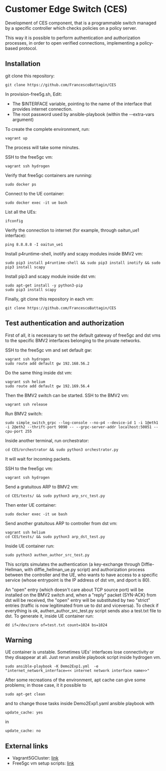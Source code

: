 # Customer Edge Switch (CES)

Development of CES component, that is a programmable switch managed by a specific controller which checks policies on a policy server. 

This way it is possible to perform authentication and authorization processes, in order to open verified connections, implementing a policy-based protocol.


## Installation

git clone this repository:
```
git clone https://github.com/FrancescoBattagin/CES
```

In provision-free5g.sh, Edit: 
* The $INTERFACE variable, pointing to the name of the interface that provides internet connection.
* The root password used by ansible-playbook (within the --extra-vars argument)

To create the complete environment, run:
```
vagrant up
```
The process will take some minutes.

SSH to the free5gc vm:
```
vagrant ssh hydrogen
```

Verify that free5gc containers are running:
```
sudo docker ps
```

Connect to the UE container:
```
sudo docker exec -it ue bash
```

List all the UEs:
```
ifconfig
```

Verify the connection to internet (for example, through oaitun_ue1 interface):
```
ping 8.8.8.8 -I oaitun_ue1
```

Install p4runtime-shell, inotify and scapy modules inside BMV2 vm:
```
sudo pip3 install p4runtime-shell && sudo pip3 install inotify && sudo pip3 install scapy
```

Install pip3 and scapy module inside dst vm:
```
sudo apt-get install -y python3-pip 
sudo pip3 install scapy
```

Finally, git clone this repository in each vm:
```
git clone https://github.com/FrancescoBattagin/CES
```

## Test authentication and authorization

First of all, it is necessary to set the default gateway of free5gc and dst vms to the specific BMV2 interfaces belonging to the private networks.

SSH to the free5gc vm and set default gw:
```
vagrant ssh hydrogen
sudo route add default gw 192.168.56.2
```

Do the same thing inside dst vm:
```
vagrant ssh helium
sudo route add default gw 192.169.56.4
```

Then the BMV2 switch can be started.
SSH to the BMV2 vm:
```
vagrant ssh release
```

Run BMV2 switch:
```
sudo simple_switch_grpc --log-console --no-p4 --device-id 1 -i 1@eth1 -i 2@eth2 --thrift-port 9090 -- --grpc-server-addr localhost:50051 --cpu-port 255
```

Inside another terminal, run orchestrator:
```
cd CES/orchestrator && sudo python3 orchestrator.py
```
It will wait for incoming packets.


SSH to the free5gc vm:
```
vagrant ssh hydrogen
```

Send a gratuitous ARP to BMV2 vm:
```
cd CES/tests/ && sudo python3 arp_src_test.py
```
Then enter UE container:
```
sudo docker exec -it ue bash
```

Send another gratuitous ARP to controller from dst vm:
```
vagrant ssh helium
cd CES/tests/ && sudo python3 arp_dst_test.py
```

Inside UE container run:
```
sudo python3 authen_author_src_test.py
```

This scripts simulates the authentication (a key-exchange through Diffie-Hellman, with diffie_hellman_ue.py script) and authorization process between the controller and the UE, who wants to have access to a specific service (whose entrypoint is the IP address of dst vm, and dport is 80).

An "open" entry (which doesn't care about TCP source port) will be installed on the BMV2 switch and, when a "reply" packet (SYN-ACK) from dst will be received, the "open" entry will be substituted by two "strict" entries (traffic is now legitimated from ue to dst and viceversa).
To check if everything is ok, authen_author_src_test.py script sends also a test.txt file to dst. To generate it, inside UE container run:
```
dd if=/dev/zero of=test.txt count=1024 bs=1024
```

## Warning
UE container is unstable. Sometimes UEs' interfaces lose connectivity or they disappear at all.
Just rerun ansible playbook script inside hydrogen vm.
```
sudo ansible-playbook -K Demo2Exp1.yml  -e  "internet_network_interface=<< internet network interface name>>"
```


After some recreations of the environment, apt cache can give some problems; in those case, it it possible to 
```
sudo apt-get clean
```
and to change those tasks inside Demo2Exp1.yaml ansible playbook with
```
update_cache: yes
```
in
```
update_cache: no
```


## External links
* Vagrant5GCluster: [link](https://github.com/EmanueleGallone/Vagrant5GCluster.git)
* Free5gc vm setup scripts: [link](https://github.com/LABORA-INF-UFG/NetSoft2020-Tutorial4-Demo2-Exp1)
